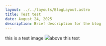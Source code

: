 ```yaml
---
layout: ../../layouts/BlogLayout.astro
title: Test test
date: August 24, 2025
description: Brief description for the blog
---
```

this is a test image
![](_assets/IMG_1041.jpg)above this text